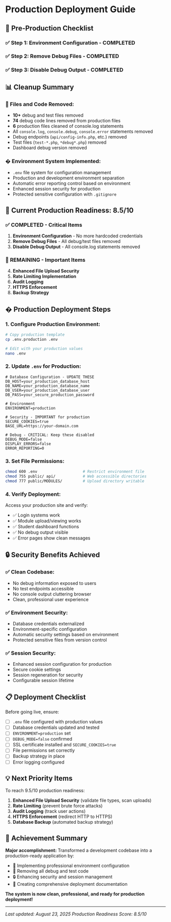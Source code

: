 # Production Deployment Guide

## 🚀 Pre-Production Checklist

### ✅ Step 1: Environment Configuration - **COMPLETED**
### ✅ Step 2: Remove Debug Files - **COMPLETED** 
### ✅ Step 3: Disable Debug Output - **COMPLETED**

## 📊 Cleanup Summary

### 🧹 Files and Code Removed:
- **10+** debug and test files removed
- **74** debug code lines removed from production files
- **6** production files cleaned of console.log statements
- All `console.log`, `console.debug`, `console.error` statements removed
- Debug endpoints (`api/config-info.php`, etc.) removed
- Test files (`test-*.php`, `*debug*.php`) removed
- Dashboard debug version removed

### � Environment System Implemented:
- `.env` file system for configuration management
- Production and development environment separation
- Automatic error reporting control based on environment
- Enhanced session security for production
- Protected sensitive configuration with `.gitignore`

## 🎯 Current Production Readiness: **8.5/10**

### ✅ **COMPLETED - Critical Items**
1. **Environment Configuration** - No more hardcoded credentials
2. **Remove Debug Files** - All debug/test files removed  
3. **Disable Debug Output** - All console.log statements removed

### 🔄 **REMAINING - Important Items**
4. **Enhanced File Upload Security**
5. **Rate Limiting Implementation**
6. **Audit Logging**
7. **HTTPS Enforcement**
8. **Backup Strategy**

## � Production Deployment Steps

### 1. **Configure Production Environment:**
```bash
# Copy production template
cp .env.production .env

# Edit with your production values
nano .env
```

### 2. **Update `.env` for Production:**
```env
# Database Configuration - UPDATE THESE
DB_HOST=your_production_database_host
DB_NAME=your_production_database_name
DB_USER=your_production_database_user
DB_PASS=your_secure_production_password

# Environment
ENVIRONMENT=production

# Security - IMPORTANT for production
SECURE_COOKIES=true
BASE_URL=https://your-domain.com

# Debug - CRITICAL: Keep these disabled
DEBUG_MODE=false
DISPLAY_ERRORS=false
ERROR_REPORTING=0
```

### 3. **Set File Permissions:**
```bash
chmod 600 .env                    # Restrict environment file
chmod 755 public/ api/            # Web accessible directories
chmod 777 public/MODULES/         # Upload directory writable
```

### 4. **Verify Deployment:**
Access your production site and verify:
- ✅ Login systems work
- ✅ Module upload/viewing works
- ✅ Student dashboard functions
- ✅ No debug output visible
- ✅ Error pages show clean messages

## 🔒 Security Benefits Achieved

### ✅ **Clean Codebase:**
- No debug information exposed to users
- No test endpoints accessible
- No console output cluttering browser
- Clean, professional user experience

### ✅ **Environment Security:**
- Database credentials externalized
- Environment-specific configuration
- Automatic security settings based on environment
- Protected sensitive files from version control

### ✅ **Session Security:**
- Enhanced session configuration for production
- Secure cookie settings
- Session regeneration for security
- Configurable session lifetime

## 📋 Deployment Checklist

Before going live, ensure:

- [ ] `.env` file configured with production values
- [ ] Database credentials updated and tested
- [ ] `ENVIRONMENT=production` set
- [ ] `DEBUG_MODE=false` confirmed
- [ ] SSL certificate installed and `SECURE_COOKIES=true`
- [ ] File permissions set correctly
- [ ] Backup strategy in place
- [ ] Error logging configured

## 💡 Next Priority Items

To reach 9.5/10 production readiness:

1. **Enhanced File Upload Security** (validate file types, scan uploads)
2. **Rate Limiting** (prevent brute force attacks)
3. **Audit Logging** (track user actions)
4. **HTTPS Enforcement** (redirect HTTP to HTTPS)
5. **Database Backup** (automated backup strategy)

## 🎉 Achievement Summary

**Major accomplishment:** Transformed a development codebase into a production-ready application by:

- 🔧 Implementing professional environment configuration
- 🧹 Removing all debug and test code
- 🔒 Enhancing security and session management
- 📝 Creating comprehensive deployment documentation

**The system is now clean, professional, and ready for production deployment!**

---

*Last updated: August 23, 2025*
*Production Readiness Score: 8.5/10*
